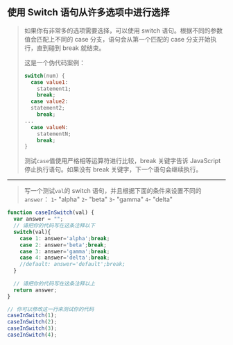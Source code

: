 ## 使用 Switch 语句从许多选项中进行选择

> 如果你有非常多的选项需要选择，可以使用 switch 语句。根据不同的参数值会匹配上不同的 case 分支，语句会从第一个匹配的 case 分支开始执行，直到碰到 break 就结束。
>
> 这是一个伪代码案例：
>
> ```js
> switch(num) {
>   case value1:
>     statement1;
>     break;
>   case value2:
>   statement2;
>     break;
> ...
>   case valueN:
>     statementN;
>     break;
> }
> ```
>
> 测试`case`值使用严格相等运算符进行比较，break 关键字告诉 JavaScript 停止执行语句。如果没有 break 关键字，下一个语句会继续执行。

---

> 写一个测试`val`的 switch 语句，并且根据下面的条件来设置不同的`answer`：
> `1`- "alpha"
> `2`- "beta"
> `3`- "gamma"
> `4`- "delta"

```js
function caseInSwitch(val) {
  var answer = "";
  // 请把你的代码写在这条注释以下
  switch(val){
    case 1: answer='alpha';break;
    case 2: answer='beta';break;
    case 3: answer='gamma';break;
    case 4: answer='delta';break;
    //default: answer='default';break;
  }
  
  // 请把你的代码写在这条注释以上  
  return answer;  
}

// 你可以修改这一行来测试你的代码
caseInSwitch(1);
caseInSwitch(2);
caseInSwitch(3);
caseInSwitch(4);
```

